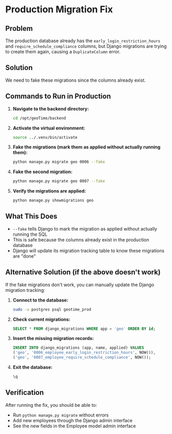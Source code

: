 # Production Migration Fix

## Problem
The production database already has the `early_login_restriction_hours` and `require_schedule_compliance` columns, but Django migrations are trying to create them again, causing a `DuplicateColumn` error.

## Solution
We need to fake these migrations since the columns already exist.

## Commands to Run in Production

1. **Navigate to the backend directory:**
   ```bash
   cd /opt/geoTime/backend
   ```

2. **Activate the virtual environment:**
   ```bash
   source ../.venv/bin/activate
   ```

3. **Fake the migrations (mark them as applied without actually running them):**
   ```bash
   python manage.py migrate geo 0006 --fake
   ```

4. **Fake the second migration:**
   ```bash
   python manage.py migrate geo 0007 --fake
   ```

5. **Verify the migrations are applied:**
   ```bash
   python manage.py showmigrations geo
   ```

## What This Does
- `--fake` tells Django to mark the migration as applied without actually running the SQL
- This is safe because the columns already exist in the production database
- Django will update its migration tracking table to know these migrations are "done"

## Alternative Solution (if the above doesn't work)

If the fake migrations don't work, you can manually update the Django migration tracking:

1. **Connect to the database:**
   ```bash
   sudo -u postgres psql geotime_prod
   ```

2. **Check current migrations:**
   ```sql
   SELECT * FROM django_migrations WHERE app = 'geo' ORDER BY id;
   ```

3. **Insert the missing migration records:**
   ```sql
   INSERT INTO django_migrations (app, name, applied) VALUES 
   ('geo', '0006_employee_early_login_restriction_hours', NOW()),
   ('geo', '0007_employee_require_schedule_compliance', NOW());
   ```

4. **Exit the database:**
   ```sql
   \q
   ```

## Verification
After running the fix, you should be able to:
- Run `python manage.py migrate` without errors
- Add new employees through the Django admin interface
- See the new fields in the Employee model admin interface
